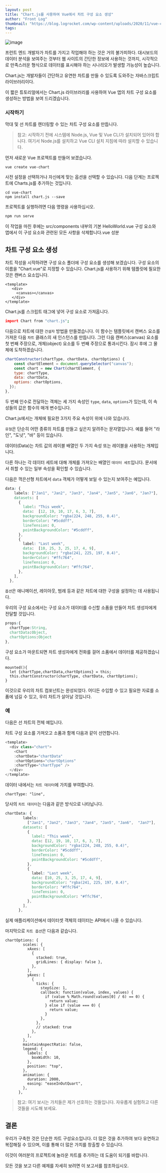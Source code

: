 ```yaml
---
layout: post
title: "Chart.js를 사용하여 Vue에서 차트 구성 요소 생성"
author: "Front Log"
thumbnail: "https://blog.logrocket.com/wp-content/uploads/2020/11/vue-chart.png"
tags: 
---
```



![image](https://i2.wp.com/blog.logrocket.com/wp-content/uploads/2020/11/vue-chart.png?fit=730%2C487&ssl=1)

프런트 엔드 개발자가 차트를 가지고 작업해야 하는 것은 거의 불가피하다. 대시보드의 데이터 분석을 보여주는 것부터 웹 사이트의 간단한 정보에 사용하는 것까지, 시각적으로 만족스러운 형식으로 데이터를 표시해야 하는 시나리오가 발생할 가능성이 높습니다.

Chart.js는 개발자들이 간단하고 유연한 차트를 만들 수 있도록 도와주는 자바스크립트 라이브러리이다.

이 짧은 튜토리얼에서는 Chart.js 라이브러리를 사용하여 Vue 앱의 차트 구성 요소를 생성하는 방법을 보여 드리겠습니다.

### 시작하기

막대 및 선 차트를 렌더링할 수 있는 차트 구성 요소를 만듭니다.

> 참고: 시작하기 전에 시스템에 Node.js, Vue 및 Vue CLI가 설치되어 있어야 합니다. 여기서 Node.js를 설치하고 Vue CLI 설치 지침에 따라 설치할 수 있습니다.

먼저 새로운 Vue 프로젝트를 만들어 보겠습니다.

```undefined
vue create vue-chart
```

사전 설정을 선택하거나 자신에게 맞는 옵션을 선택할 수 있습니다.
다음 단계는 프로젝트에 Charts.js를 추가하는 것입니다.

```undefined
cd vue-chart
npm install chart.js --save
```

프로젝트를 실행하려면 다음 명령을 사용하십시오.

```coffeescript
npm run serve
```

이 작업을 마친 후에는 src/components 내부의 기본 HelloWorld.vue 구성 요소와 앱에서 이 구성 요소와 관련된 모든 사항을 삭제합니다.vue 성분

## 차트 구성 요소 생성

차트 작성을 시작하려면 구성 요소 폴더에 구성 요소를 생성해 보겠습니다. 구성 요소의 이름을 "Chart.vue"로 지정할 수 있습니다.
Chart.js를 사용하기 위해 템플릿에 필요한 것은 캔버스 요소입니다.

```undefined
<template>
   <div>
     <canvas></canvas>
   </div>
</template>
```

Chart.js를 스크립트 태그에 넣어 구성 요소로 가져옵니다.

```coffeescript
import Chart from "chart.js";
```

다음으로 차트에 대한 `건설자` 방법을 만들겠습니다. 이 함수는 템플릿에서 캔버스 요소를 가져온 다음 `차트` 클래스의 새 인스턴스를 만듭니다. 그런 다음 캔버스(canvas) 요소를 첫 번째 주장으로, 개체(object) 요소를 두 번째 주장으로 통과시킨다. 잠시 후에 그 물체에 도착하겠습니다.

```js
chartConstructor(chartType, chartData, chartOptions) {
    const chartElement = document.querySelector("canvas");
    const chart = new Chart(chartElement, {
    type: chartType,
    data: chartData,
    options: chartOptions,
  });
},
```

두 번째 인수로 전달하는 객체는 세 가지 속성인 `type`, `data`, `options`가 있는데, 이 속성들의 값은 함수의 매개 변수입니다.

Chart.js에서는 개체에 필요한 3가지 주요 속성이 위에 나와 있습니다.

`유형`은 단순히 어떤 종류의 차트를 만들고 싶은지 알려주는 문자열입니다. 예를 들어 "라인", "도넛", "바" 등이 있습니다.

데이터(Data)는 차트 값의 레이블 배열인 두 가지 속성 또는 레이블을 사용하는 개체입니다.

다른 하나는 각 데이터 세트에 대해 개체를 가져오는 배열인 `데이터 세트`입니다. 문서에서 취할 수 있는 일부 속성을 확인할 수 있습니다.

다음은 꺽은선형 차트에서 `data` 객체가 어떻게 보일 수 있는지 보여주는 예입니다.

```css
data: {
    labels: ["Jan1", "Jan2", "Jan3", "Jan4", "Jan5", "Jan6", "Jan7"],
    datasets: [
      {
        label: "This week",
        data:  [12, 19, 10, 17, 6, 3, 7],
        backgroundColor: "rgba(224, 248, 255, 0.4)",
        borderColor: "#5cddff",
        lineTension: 0,
        pointBackgroundColor: "#5cddff",
      },
      {
        label: "Last week",
        data:  [10, 25, 3, 25, 17, 4, 9],
        backgroundColor: "rgba(241, 225, 197, 0.4)",
        borderColor: "#ffc764",
        lineTension: 0,
        pointBackgroundColor: "#ffc764",
      },
    ],
  },
```

`옵션`은 애니메이션, 레이아웃, 범례 등과 같은 차트에 대한 구성을 설정하는 데 사용됩니다.

우리의 구성 요소에서는 구성 요소가 데이터를 수신할 소품을 만들어 차트 생성자에게 전달할 것입니다.

```css
props:{
  chartType:String,
  chartData:Object,
  chartOptions:Object
},
```

구성 요소가 마운트되면 차트 생성자에게 전화를 걸어 소품에서 데이터를 제공하겠습니다.

```undefined
mounted(){
  let {chartType,chartData,chartOptions} = this;
  this.chartConstructor(chartType, chartData, chartOptions);
}
```

이것으로 우리의 차트 컴포넌트는 완성되었다. 어디든 수입할 수 있고 필요한 자료를 소품에 넘길 수 있고, 우리 차트가 살아날 것입니다.

### 예

다음은 선 차트의 전체 예입니다.

차트 구성 요소를 가져오고 소품과 함께 다음과 같이 선언합니다.

```js
<template>
  <div class="chart">
    <Chart 
    :chartData="chartData" 
    :chartOptions="chartOptions" 
    :chartType="chartType" />
  </div>
</template>
```

데이터 내에서는 `차트 데이터`에 가치를 부여합니다.

```undefined
chartType: "line",
```

당사의 `차트 데이터`는 다음과 같은 방식으로 나타납니다.

```css
chartData: {
        labels: 
          ["Jan1", "Jan2", "Jan3", "Jan4", "Jan5", "Jan6",  "Jan7"],
        datasets: [
          {
            label: "This week",
            data: [12, 19, 10, 17, 6, 3, 7],
            backgroundColor: "rgba(224, 248, 255, 0.4)",
            borderColor: "#5cddff",
            lineTension: 0,
            pointBackgroundColor: "#5cddff",
          },
          {
            label: "Last week",
            data: [10, 25, 3, 25, 17, 4, 9],
            backgroundColor: "rgba(241, 225, 197, 0.4)",
            borderColor: "#ffc764",
            lineTension: 0,
            pointBackgroundColor: "#ffc764",
          },
        ],
      },
```

실제 애플리케이션에서 데이터셋 객체의 데이터는 API에서 나올 수 있습니다.

마지막으로 `차트 옵션`은 다음과 같습니다.

```undefined
chartOptions: {
        scales: {
          xAxes: [
            {
              stacked: true,
              gridLines: { display: false },
            },
          ],
          yAxes: [
            {
              ticks: {
                stepSize: 1,
                callback: function(value, index, values) {
                  if (value % Math.round(values[0] / 6) == 0) {
                    return value;
                  } else if (value === 0) {
                    return value;
                  }
                },
              },
              // stacked: true
            },
          ],
        },
        maintainAspectRatio: false,
        legend: {
          labels: {
            boxWidth: 10,
          },
          position: "top",
        },
        animation: {
          duration: 2000,
          easing: "easeInOutQuart",
        },
      },
```

> 참고: 여기 보시는 가치들은 제가 선호하는 것들입니다. 자유롭게 실험하고 다른 것들을 시도해 보세요.

## 결론

우리가 구축한 것은 단순한 차트 구성요소입니다. 더 많은 것을 추가하여 보다 유연하고 복잡해질 수 있으며, 이를 통해 더 많은 가치를 창출할 수 있습니다.

이것이 여러분의 프로젝트에 놀라운 차트를 추가하는 데 도움이 되기를 바랍니다.

모든 것을 보고 다른 예제를 자세히 보려면 이 보고서를 참조하십시오.
